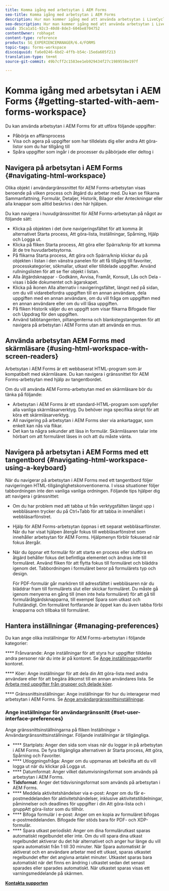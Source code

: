 ```yaml
---
title: Komma igång med arbetsytan i AEM Forms
seo-title: Komma igång med arbetsytan i AEM Forms
description: Hur man kommer igång med att använda arbetsytan i LiveCycle AEM Forms för att hantera era automatiserade affärsprocesser.
seo-description: Hur man kommer igång med att använda arbetsytan i LiveCycle AEM Forms för att hantera era automatiserade affärsprocesser.
uuid: 35ca1a51-92c3-40d8-8de3-604be8704752
contentOwner: robhagat
content-type: reference
products: SG_EXPERIENCEMANAGER/6.4/FORMS
topic-tags: forms-workspace
discoiquuid: fa6e0246-6bd2-4ffb-b54c-15eda605f213
translation-type: tm+mt
source-git-commit: 49b7cff2c1583ee1eb929434f27c1989558e197f

---
```



# Komma igång med arbetsytan i AEM Forms {#getting-started-with-aem-forms-workspace}

Du kan använda arbetsytan i AEM Forms för att utföra följande uppgifter:

* Påbörja en affärsprocess
* Visa och agera på uppgifter som har tilldelats dig eller andra Att göra-listor som du har tillgång till
* Spåra uppgifter som ingår i de processer du påbörjade eller deltog i

## Navigera på arbetsytan i AEM Forms {#navigating-html-workspace}

Olika objekt i användargränssnittet för AEM Forms-arbetsytan visas beroende på vilken process och åtgärd du arbetar med. Du kan se flikarna Sammanfattning, Formulär, Detaljer, Historik, Bilagor eller Anteckningar eller alla knappar som alltid beskrivs i den här hjälpen.

Du kan navigera i huvudgränssnittet för AEM Forms-arbetsytan på något av följande sätt:

* Klicka på objekten i det övre navigeringsfältet för att komma åt alternativet Starta process, Att göra-lista, Inställningar, Spårning, Hjälp och Logga ut.
* Klicka på fliken Starta process, Att göra eller Spärra/knip för att komma åt de tre huvudarbetsytorna.
* På flikarna Starta process, Att göra och Spärra/knip klickar du på objekten i listan i den vänstra panelen för att få tillgång till favoriter, processkategorier, sökmallar, utkast eller tilldelade uppgifter. Använd rullningslisten för att se fler objekt i listan.
* Alla åtgärdsknappar - Godkänn, Avvisa, Framåt, Konsult, Lås och Dela - visas i både dokumentet och ägarskapet.
* Klicka på ikonen Alla alternativ i navigeringsfältet, längst ned på sidan, om du vill vidarebefordra uppgiften till en annan användare, dela uppgiften med en annan användare, om du vill fråga om uppgiften med en annan användare eller om du vill låsa uppgiften.
* På fliken Historik väljer du en uppgift som visar flikarna Bifogade filer och Uppdrag för den uppgiften.
* Använd tabbtangenten, piltangenterna och blankstegstangenten för att navigera på arbetsytan i AEM Forms utan att använda en mus.

## Använda arbetsytan AEM Forms med skärmläsare {#using-html-workspace-with-screen-readers}

Arbetsytan i AEM Forms är ett webbaserat HTML-program som är kompatibelt med skärmläsare. Du kan navigera i gränssnittet för AEM Forms-arbetsytan med hjälp av tangentbordet.

Om du vill använda AEM Forms-arbetsytan med en skärmläsare bör du tänka på följande:

* Arbetsytan i AEM Forms är ett standard-HTML-program som uppfyller alla vanliga skärmläsarverktyg. Du behöver inga specifika skript för att köra ett skärmläsarverktyg.
* All navigering på arbetsytan i AEM Forms sker via ankartaggar, som enkelt kan nås via flikar.
* Det kan ta några sekunder att läsa in formulär. Skärmläsaren talar inte hörbart om att formuläret läses in och att du måste vänta.

## Navigera på arbetsytan i AEM Forms med ett tangentbord {#navigating-html-workspace-using-a-keyboard}

När du navigerar på arbetsytan i AEM Forms med ett tangentbord följer navigeringen HTML-tillgänglighetskonventionerna. I vissa situationer följer tabbordningen inte den vanliga vanliga ordningen. Följande tips hjälper dig att navigera i gränssnittet:

* Om du har problem med att tabba ut från verktygsfälten längst upp i webbläsaren trycker du på Ctrl+Tabb för att tabba in innehållet i webbläsarfönstret.
* Hjälp för AEM Forms-arbetsytan öppnas i ett separat webbläsarfönster. När du har visat hjälpen återgår fokus till webbläsarfönstret som innehåller arbetsytan för AEM Forms. Hjälpmenyn förblir fokuserad när fokus återgår.
* När du öppnar ett formulär för att starta en process eller slutföra en åtgärd behåller fokus det befintliga elementet och ändras inte till formuläret. Använd fliken för att flytta fokus till formuläret och bläddra igenom det. Tabbordningen i formuläret beror på formulärets typ och design.

   För PDF-formulär går markören till adressfältet i webbläsaren när du bläddrar fram till formulärets slut eller skickar formuläret. Du måste gå igenom menyerna en gång till (men inte hela formuläret) för att gå till formuläråtgärdsknapparna, till exempel Spara som utkast och Fullständigt. Om formuläret fortfarande är öppet kan du även tabba förbi knapparna och tillbaka till formuläret.

## Hantera inställningar {#managing-preferences}

Du kan ange olika inställningar för AEM Forms-arbetsytan i följande kategorier:

**** Frånvarande: Ange inställningar för att styra hur uppgifter tilldelas andra personer när du inte är på kontoret. Se [Ange inställningar](/help/forms/using/todo-lists.md#main-pars-heading-22)utanför kontoret.

**** Köer: Ange inställningar för att dela din Att göra-lista med andra användare eller för att begära åtkomst till en annan användares lista. Se [Arbeta med uppgifter från grupper och delade köer](/help/forms/using/todo-lists.md#main-pars-heading-19).

**** Gränssnittsinställningar: Ange inställningar för hur du interagerar med arbetsytan i AEM Forms. Se [Ange användargränssnittsinställningar](/help/forms/using/getting-started-livecycle-html-workspace.md#main-pars-heading-5).

### Ange inställningar för användargränssnitt {#set-user-interface-preferences}

Ange gränssnittsinställningarna på fliken Inställningar > Användargränssnittsinställningar. Följande inställningar är tillgängliga.

* **** Startplats: Anger den sida som visas när du loggar in på arbetsytan i AEM Forms. De fyra tillgängliga alternativen är Starta process, Att göra, Spårning och Favoriter.
* **** Utloggningsfråga: Anger om du uppmanas att bekräfta att du vill logga ut när du klickar på Logga ut.
* **** Datumformat: Anger vilket datumvisningsformat som används på arbetsytan i AEM Forms.
* **Tidsformat**: Anger det tidsvisningsformat som används på arbetsytan i AEM Forms.
* **** Meddela aktivitetshändelser via e-post: Anger om du får e-postmeddelanden för aktivitetshändelser, inklusive aktivitetstilldelningar, påminnelser och deadlines för uppgifter i din Att göra-lista och i gruppAtt göra-listor som du tillhör.
* **** Bifoga formulär i e-post: Anger om en kopia av formuläret bifogas e-postmeddelanden. Bifogade filer stöds bara för PDF- och XDP-formulär.
* **** Spara utkast periodiskt: Anger om dina formulärutkast sparas automatiskt regelbundet eller inte. Om du vill spara dina utkast regelbundet aktiverar du det här alternativet och anger hur länge du vill spara automatiskt från 1 till 30 minuter. När Spara automatiskt är aktiverat och en användare arbetar med ett utkast, sparas utkastet regelbundet efter det angivna antalet minuter. Utkastet sparas bara automatiskt när det finns en ändring i utkastet sedan det senast sparades eller sparades automatiskt. När utkastet sparas visas ett varningsmeddelande på skärmen.

**[Kontakta supporten](https://www.adobe.com/account/sign-in.supportportal.html)**
